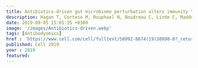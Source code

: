 ```yaml
---
title: Antibiotics-driven gut microbiome perturbation alters immunity to vaccine in humans
description: Hagan T, Cortese M, Rouphael N, Boudreau C, Linde C, Maddur M, <strong><u>Das J</u></strong>, Wang H, Guthmiller J, Zheng N, Huang M, Uphadhyay A, Gardinassi L, Petitdemange C, McCullough M, Johnson S, Gill K, Cervasi B, Zou J, Bretin A, Hahn M, Gewirtz A, Bosinger S, Wilson P, Li S, Alter G, Khurana S, Golding H, Pulendran B
date: 2019-09-05 15:01:35 +0300
image: '/images/Antibiotics-driven.webp'
tags: [Antibodyomics]
href : 'https://www.cell.com/cell/fulltext/S0092-8674(19)30898-0?_returnURL=https%3A%2F%2Flinkinghub.elsevier.com%2Fretrieve%2Fpii%2FS0092867419308980%3Fshowall%3Dtrue'
published: Cell 2019
year : 2019
featured: 
---
```

